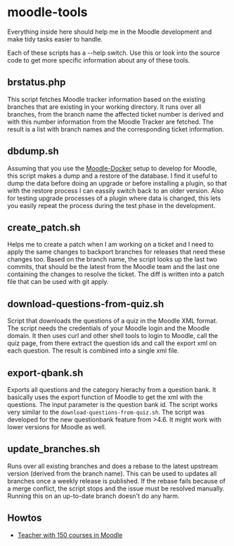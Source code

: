 # moodle-tools

Everything inside here should help me in the Moodle development and make tidy tasks easier
to handle.

Each of these scripts has a --help switch. Use this or look into the source code to get
more specific information about any of these tools.

## brstatus.php

This script fetches Moodle tracker information based on the existing branches that are existing
in your working directory. It runs over all branches, from the branch name the affected ticket
number is derived and with this number information from the Moodle Tracker are fetched. The
result is a list with branch names and the corresponding ticket information.

## dbdump.sh

Assuming that you use the [Moodle-Docker](https://github.com/moodlehq/moodle-docker) setup to
develop for Moodle, this script makes a dump and a restore of the database. I find it useful
to dump the data before doing an upgrade or before installing a plugin, so that with the
restore process I can eassily switch back to an older version. Also for testing upgrade
processes of a plugin where data is changed, this lets you easily repeat the process during
the test phase in the development.

## create_patch.sh

Helps me to create a patch when I am working on a ticket and I need to apply the same changes
to backport branches for releases that need these changes too. Based on the branch name,
the script looks up the last two commits, that should be the latest from the Moodle team
and the last one containing the changes to resolve the ticket. The diff is written into
a patch file that can be used with git apply.

## download-questions-from-quiz.sh

Script that downloads the questions of a quiz in the Moodle XML format. The script needs
the credentials of your Moodle login and the Moodle domain. It then uses curl and other
shell tools to login to Moodle, call the quiz page, from there extract the question ids
and call the export xml on each question. The result is combined into a single xml file.

## export-qbank.sh

Exports all questions and the category hierachy from a question bank. It basically uses
the export function of Moodle to get the xml with the questions. The input parameter is
the question bank id. The script works very similar to the `download-questions-from-quiz.sh`.
The script was developed for the new questionbank feature from >4.6. It might work with
lower versions for Moodle as well.

## update_branches.sh

Runs over all existing branches and does a rebase to the latest upstream version (derived
from the branch name). This can be used to updates all branches once a weekly release is
published. If the rebase fails because of a merge conflict, the script stops and the
issue must be resolved manually. Running this on an up-to-date branch doesn't do any harm.

## Howtos

* [Teacher with 150 courses in Moodle](teacher-with-150-courses.md) 